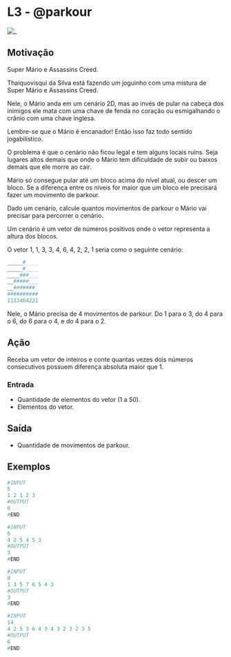 # L3 - @parkour

![_](cover.jpg)

## Motivação

Super Mário e Assassins Creed.

Thaiquovisqui da Silva está fazendo um joguinho com uma mistura de Super Mário e Assassins Creed.

Nele, o Mário anda em um cenário 2D, mas ao invés de pular na cabeça dos inimigos ele mata com uma chave de fenda no coração ou esmigalhando o crânio com uma chave inglesa.

Lembre-se que o Mário é encanador! Então isso faz todo sentido jogabilístico.

O problema é que o cenário não ficou legal e tem alguns locais ruins. Seja lugares altos demais que onde o Mário tem dificuldade de subir ou baixos demais que ele morre ao cair.

Mário só consegue pular até um bloco acima do nível atual, ou descer um bloco. Se a diferença entre os
níveis for maior que um bloco ele precisará fazer um movimento de parkour.

Dado um cenário, calcule quantos movimentos de parkour o Mário vai precisar para percorrer o cenário.

Um cenário é um vetor de números positivos onde o vetor representa a altura dos blocos.

O vetor 1, 1, 3, 3, 4, 6, 4, 2, 2, 1 seria como o seguinte cenário:

``` py
_____#____
_____#____
____###___
__#####___
__#######_
##########
1133464221
```

Nele, o Mário precisa de 4 movimentos de parkour. Do 1 para o 3, do 4 para o 6, do 6 para o 4, e do 4 para o 2.

## Ação

Receba um vetor de inteiros e conte quantas vezes dois números consecutivos possuem diferença absoluta maior que 1.

### Entrada

* Quantidade de elementos do vetor (1 a 50).
* Elementos do vetor.  

## Saída

* Quantidade de movimentos de parkour.  

## Exemplos

``` py
#INPUT
5
1 2 1 2 3
#OUTPUT
0
#END
```

```py
#INPUT
6
4 2 5 4 5 3
#OUTPUT
3
#END
```

```py
#INPUT
8
1 3 5 7 6 5 4 3
#OUTPUT
3
#END
```

```py
#INPUT
14
4 2 5 3 6 4 3 4 3 2 3 2 3 5
#OUTPUT
6
#END
```
